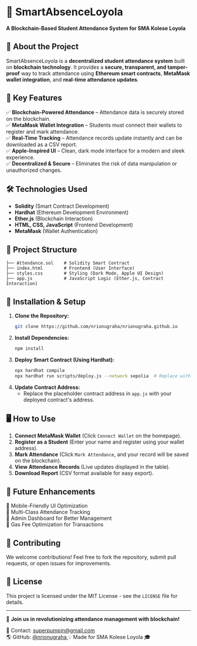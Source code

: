 # 📌 SmartAbsenceLoyola

**A Blockchain-Based Student Attendance System for SMA Kolese Loyola**

## 🚀 About the Project
SmartAbsenceLoyola is a **decentralized student attendance system** built on **blockchain technology**. It provides a **secure, transparent, and tamper-proof** way to track attendance using **Ethereum smart contracts**, **MetaMask wallet integration**, and **real-time attendance updates**.

## 🎯 Key Features
✅ **Blockchain-Powered Attendance** – Attendance data is securely stored on the blockchain.  
✅ **MetaMask Wallet Integration** – Students must connect their wallets to register and mark attendance.  
✅ **Real-Time Tracking** – Attendance records update instantly and can be downloaded as a CSV report.  
✅ **Apple-Inspired UI** – Clean, dark mode interface for a modern and sleek experience.  
✅ **Decentralized & Secure** – Eliminates the risk of data manipulation or unauthorized changes.  

## 🛠️ Technologies Used
- **Solidity** (Smart Contract Development)
- **Hardhat** (Ethereum Development Environment)
- **Ether.js** (Blockchain Interaction)
- **HTML, CSS, JavaScript** (Frontend Development)
- **MetaMask** (Wallet Authentication)

## 📂 Project Structure
```
├── Attendance.sol    # Solidity Smart Contract
├── index.html        # Frontend (User Interface)
├── styles.css        # Styling (Dark Mode, Apple UI Design)
├── app.js            # JavaScript Logic (Ether.js, Contract Interaction)
```

## 🔧 Installation & Setup
1. **Clone the Repository:**
   ```bash
   git clone https://github.com/nrionugraha/nrionugraha.github.io
   ```
2. **Install Dependencies:**
   ```bash
   npm install
   ```
3. **Deploy Smart Contract (Using Hardhat):**
   ```bash
   npx hardhat compile
   npx hardhat run scripts/deploy.js --network sepolia  # Replace with your network
   ```
4. **Update Contract Address:**
   - Replace the placeholder contract address in `app.js` with your deployed contract's address.

## 🖥️ How to Use
1. **Connect MetaMask Wallet** (Click `Connect Wallet` on the homepage).
2. **Register as a Student** (Enter your name and register using your wallet address).
3. **Mark Attendance** (Click `Mark Attendance`, and your record will be saved on the blockchain).
4. **View Attendance Records** (Live updates displayed in the table).
5. **Download Report** (CSV format available for easy export).

## 🎯 Future Enhancements
🔹 Mobile-Friendly UI Optimization  
🔹 Multi-Class Attendance Tracking  
🔹 Admin Dashboard for Better Management  
🔹 Gas Fee Optimization for Transactions  

## 🤝 Contributing
We welcome contributions! Feel free to fork the repository, submit pull requests, or open issues for improvements.

## 📜 License
This project is licensed under the MIT License - see the `LICENSE` file for details.

---

🚀 **Join us in revolutionizing attendance management with blockchain!**

📧 Contact: superpumpin@gmail.com  
🌎 GitHub: [@nrionugraha  ](https://github.com/nrionugraha/)
💡 Made for SMA Kolese Loyola 🎓

